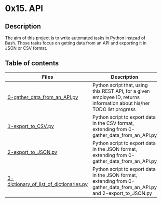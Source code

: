 # 0x15. API

## Description
The aim of this project is to write automated tasks in Python instead of Bash.
Those tasks focus on getting data from an API and exporting it in JSON or CSV format.

## Table of contents
Files | Description
----- | -----------
[0-gather_data_from_an_API.py](./0-gather_data_from_an_API.py) | Python script that, using this REST API, for a given employee ID, returns information about his/her TODO list progress
[1-export_to_CSV.py](./1-export_to_CSV.py) | Python script to export data in the CSV format, extending from 0-gather_data_from_an_API.py
[2-export_to_JSON.py](./2-export_to_JSON.py) | Python script to export data in the JSON format, extending from 0-gather_data_from_an_API.py
[3-dictionary_of_list_of_dictionaries.py](./3-dictionary_of_list_of_dictionaries.py) | Python script to export data in the JSON format, extending from 0-gather_data_from_an_API.py and 2-export_to_JSON.py 
